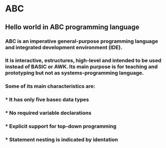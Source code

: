 # ABC
## Hello world in ABC programming language

### ABC is an imperative general-purpose programming language and integrated development environment (IDE).
### It is interactive, estructures, high-level and intended to be used instead of BASIC or AWK. Its main purpose is for teaching and prototyping but not as systems-programming language.

### Some of its main characteristics are:
### * It has only five basec data types
### * No required variable declarations
### * Explicit support for top-down programming
### * Statement nesting is indicated by identation